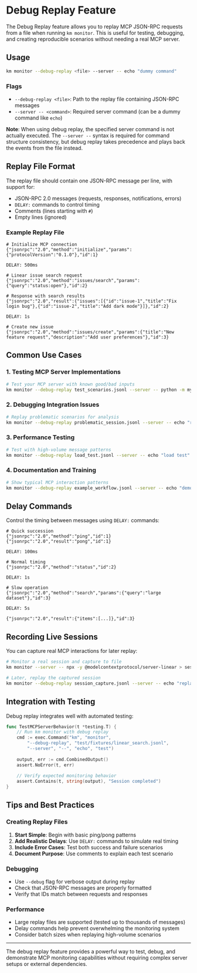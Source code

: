 # Debug Replay Feature

The Debug Replay feature allows you to replay MCP JSON-RPC requests from a file when running `km monitor`. This is useful for testing, debugging, and creating reproducible scenarios without needing a real MCP server.

## Usage

```bash
km monitor --debug-replay <file> --server -- echo "dummy command"
```

### Flags

- `--debug-replay <file>`: Path to the replay file containing JSON-RPC messages
- `--server -- <command>`: Required server command (can be a dummy command like `echo`)

**Note**: When using debug replay, the specified server command is not actually executed. The `--server --` syntax is required for command structure consistency, but debug replay takes precedence and plays back the events from the file instead.

## Replay File Format

The replay file should contain one JSON-RPC message per line, with support for:
- JSON-RPC 2.0 messages (requests, responses, notifications, errors)
- `DELAY:` commands to control timing
- Comments (lines starting with `#`)
- Empty lines (ignored)

### Example Replay File

```jsonl
# Initialize MCP connection
{"jsonrpc":"2.0","method":"initialize","params":{"protocolVersion":"0.1.0"},"id":1}

DELAY: 500ms

# Linear issue search request
{"jsonrpc":"2.0","method":"issues/search","params":{"query":"status:open"},"id":2}

# Response with search results
{"jsonrpc":"2.0","result":{"issues":[{"id":"issue-1","title":"Fix login bug"},{"id":"issue-2","title":"Add dark mode"}]},"id":2}

DELAY: 1s

# Create new issue
{"jsonrpc":"2.0","method":"issues/create","params":{"title":"New feature request","description":"Add user preferences"},"id":3}
```

## Common Use Cases

### 1. Testing MCP Server Implementations
```bash
# Test your MCP server with known good/bad inputs
km monitor --debug-replay test_scenarios.jsonl --server -- python -m my_mcp_server
```

### 2. Debugging Integration Issues
```bash
# Replay problematic scenarios for analysis
km monitor --debug-replay problematic_session.jsonl --server -- echo "replay mode"
```

### 3. Performance Testing
```bash
# Test with high-volume message patterns
km monitor --debug-replay load_test.jsonl --server -- echo "load test"
```

### 4. Documentation and Training
```bash
# Show typical MCP interaction patterns
km monitor --debug-replay example_workflow.jsonl --server -- echo "demo"
```

## Delay Commands

Control the timing between messages using `DELAY:` commands:

```jsonl
# Quick succession
{"jsonrpc":"2.0","method":"ping","id":1}
{"jsonrpc":"2.0","result":"pong","id":1}

DELAY: 100ms

# Normal timing
{"jsonrpc":"2.0","method":"status","id":2}

DELAY: 1s

# Slow operation
{"jsonrpc":"2.0","method":"search","params":{"query":"large dataset"},"id":3}

DELAY: 5s

{"jsonrpc":"2.0","result":{"items":[...]},"id":3}
```

## Recording Live Sessions

You can capture real MCP interactions for later replay:

```bash
# Monitor a real session and capture to file
km monitor --server -- npx -y @modelcontextprotocol/server-linear > session_capture.jsonl

# Later, replay the captured session
km monitor --debug-replay session_capture.jsonl --server -- echo "replay"
```

## Integration with Testing

Debug replay integrates well with automated testing:

```go
func TestMCPServerBehavior(t *testing.T) {
    // Run km monitor with debug replay
    cmd := exec.Command("km", "monitor", 
        "--debug-replay", "test/fixtures/linear_search.jsonl",
        "--server", "--", "echo", "test")
    
    output, err := cmd.CombinedOutput()
    assert.NoError(t, err)
    
    // Verify expected monitoring behavior
    assert.Contains(t, string(output), "Session completed")
}
```

## Tips and Best Practices

### Creating Replay Files
1. **Start Simple**: Begin with basic ping/pong patterns
2. **Add Realistic Delays**: Use `DELAY:` commands to simulate real timing
3. **Include Error Cases**: Test both success and failure scenarios
4. **Document Purpose**: Use comments to explain each test scenario

### Debugging
- Use `--debug` flag for verbose output during replay
- Check that JSON-RPC messages are properly formatted
- Verify that IDs match between requests and responses

### Performance
- Large replay files are supported (tested up to thousands of messages)
- Delay commands help prevent overwhelming the monitoring system
- Consider batch sizes when replaying high-volume scenarios

---

The debug replay feature provides a powerful way to test, debug, and demonstrate MCP monitoring capabilities without requiring complex server setups or external dependencies. 